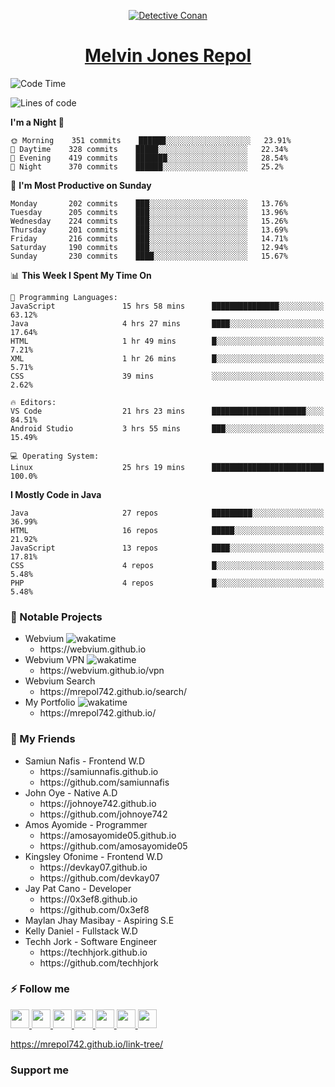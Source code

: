 <p align="center">

<a href="https://mrepol742.github.io">
  <img alt="Detective Conan" src="https://mrepol742-gif-randomizer.vercel.app/api/#2" /> 
  </a> 
<h1 align="center"><a href="https://mrepol742.github.io/">Melvin Jones Repol</a></h1>
</p>

<!--START_SECTION:waka-->
![Code Time](http://img.shields.io/badge/Code%20Time-823%20hrs%2046%20mins-blue)

![Lines of code](https://img.shields.io/badge/From%20Hello%20World%20I%27ve%20Written-245%20Thousand%20lines%20of%20code-blue)

**I'm a Night 🦉** 

```text
🌞 Morning    351 commits    ██████░░░░░░░░░░░░░░░░░░░   23.91% 
🌆 Daytime    328 commits    █████░░░░░░░░░░░░░░░░░░░░   22.34% 
🌃 Evening    419 commits    ███████░░░░░░░░░░░░░░░░░░   28.54% 
🌙 Night      370 commits    ██████░░░░░░░░░░░░░░░░░░░   25.2%

```
📅 **I'm Most Productive on Sunday** 

```text
Monday       202 commits    ███░░░░░░░░░░░░░░░░░░░░░░   13.76% 
Tuesday      205 commits    ███░░░░░░░░░░░░░░░░░░░░░░   13.96% 
Wednesday    224 commits    ███░░░░░░░░░░░░░░░░░░░░░░   15.26% 
Thursday     201 commits    ███░░░░░░░░░░░░░░░░░░░░░░   13.69% 
Friday       216 commits    ███░░░░░░░░░░░░░░░░░░░░░░   14.71% 
Saturday     190 commits    ███░░░░░░░░░░░░░░░░░░░░░░   12.94% 
Sunday       230 commits    ████░░░░░░░░░░░░░░░░░░░░░   15.67%

```


📊 **This Week I Spent My Time On** 

```text
💬 Programming Languages: 
JavaScript               15 hrs 58 mins      ███████████████░░░░░░░░░░   63.12% 
Java                     4 hrs 27 mins       ████░░░░░░░░░░░░░░░░░░░░░   17.64% 
HTML                     1 hr 49 mins        █░░░░░░░░░░░░░░░░░░░░░░░░   7.21% 
XML                      1 hr 26 mins        █░░░░░░░░░░░░░░░░░░░░░░░░   5.71% 
CSS                      39 mins             ░░░░░░░░░░░░░░░░░░░░░░░░░   2.62%

🔥 Editors: 
VS Code                  21 hrs 23 mins      █████████████████████░░░░   84.51% 
Android Studio           3 hrs 55 mins       ███░░░░░░░░░░░░░░░░░░░░░░   15.49%

💻 Operating System: 
Linux                    25 hrs 19 mins      █████████████████████████   100.0%

```

**I Mostly Code in Java** 

```text
Java                     27 repos            █████████░░░░░░░░░░░░░░░░   36.99% 
HTML                     16 repos            █████░░░░░░░░░░░░░░░░░░░░   21.92% 
JavaScript               13 repos            ████░░░░░░░░░░░░░░░░░░░░░   17.81% 
CSS                      4 repos             █░░░░░░░░░░░░░░░░░░░░░░░░   5.48% 
PHP                      4 repos             █░░░░░░░░░░░░░░░░░░░░░░░░   5.48%

```



<!--END_SECTION:waka-->

### 🚧 Notable Projects
<ul>
<li>Webvium <img src="https://wakatime.com/badge/user/8ad4afa2-1a56-40d1-a949-4663473915b6/project/f7aa3bd8-bf4b-46f4-a0bb-57fa0cfb6287.svg"
                    alt="wakatime"></h5>
      <ul>
      <li>https://webvium.github.io</li>
    </ul>
  </li>
  <li>Webvium VPN <img loading="lazy"
                    src="https://wakatime.com/badge/user/8ad4afa2-1a56-40d1-a949-4663473915b6/project/6f406616-d468-4419-9d8f-67ed88f99e2e.svg"
                    alt="wakatime">
      <ul>
      <li>https://webvium.github.io/vpn</li>
    </ul>
  </li>
  <li>Webvium Search
      <ul>
      <li>https://mrepol742.github.io/search/</li>
    </ul>
  </li>
    <li>My Portfolio <img loading="lazy"
                    src="https://wakatime.com/badge/user/8ad4afa2-1a56-40d1-a949-4663473915b6/project/9458f437-f00b-4273-9cef-212b398ff055.svg"
                    alt="wakatime">
      <ul>
      <li>https://mrepol742.github.io/</li>
    </ul>
  </li>
  </ul>

### 👥 My Friends
<ul>
  <li>Samiun Nafis - Frontend W.D
      <ul>
      <li>https://samiunnafis.github.io</li>
      <li>https://github.com/samiunnafis</li>
    </ul>
  </li>
  <li>John Oye - Native A.D
      <ul>
      <li>https://johnoye742.github.io</li>
      <li>https://github.com/johnoye742</li>
    </ul>
  </li>
  <li>Amos Ayomide - Programmer
    <ul>
      <li>https://amosayomide05.github.io</li>
      <li>https://github.com/amosayomide05</li>
    </ul>
  </li>
  <li>Kingsley Ofonime - Frontend W.D
      <ul>
      <li>https://devkay07.github.io</li>
      <li>https://github.com/devkay07</li>
    </ul>
  </li>
    <li>Jay Pat Cano - Developer
      <ul>
      <li>https://0x3ef8.github.io</li>
      <li>https://github.com/0x3ef8</li>
    </ul>
  </li>
    <li>Maylan Jhay Masibay - Aspiring S.E
  </li>
    <li>Kelly Daniel - Fullstack W.D
  </li>
    <li>Techh Jork - Software Engineer
      <ul>
      <li>https://techhjork.github.io</li>
      <li>https://github.com/techhjork</li>
    </ul>
  </li>
</ul>

### :zap: Follow me
<a href="https://mrepol742.github.io/">
  <img src="https://github.com/mrepol742/mrepol742/blob/master/images/web.svg" width="30">
</a>
<a href="https://facebook.com/melvinjonesrepol">
  <img src="https://github.com/mrepol742/mrepol742/blob/master/images/facebook.svg" width="30">
</a>
<a href="https://instagram.com/melvinjonesrepol">
  <img src="https://github.com/mrepol742/mrepol742/blob/master/images/instagram.svg" width="30">
</a>
<a href="https://pinterest.com/mrepol742">
  <img src="https://github.com/mrepol742/mrepol742/blob/master/images/pinterest.svg" width="30">
</a>
<a href="https://twitter.com/mrepol742`">
  <img src="https://github.com/mrepol742/mrepol742/blob/master/images/twitter.svg" width="30">
</a>
<a href="https://linkedin.com/in/mrepol742">
  <img src="https://github.com/mrepol742/mrepol742/blob/master/images/linkedin.svg" width="30">
</a>
<a href="https://www.youtube.com/channel/UCDYRUXJ8Qldrvb00q9t2KDA">
  <img src="https://github.com/mrepol742/mrepol742/blob/master/images/youtube.svg" width="30">
</a>

https://mrepol742.github.io/link-tree/

### Support me


